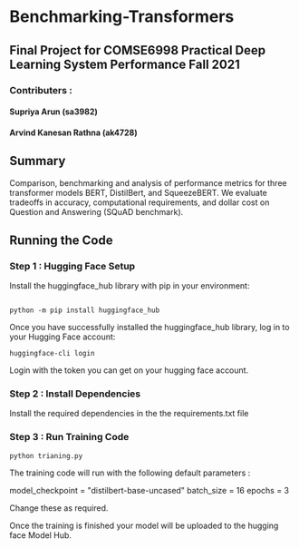 # Benchmarking-Transformers

## Final Project for COMSE6998 Practical Deep Learning System Performance Fall 2021

### Contributers :
#### Supriya Arun (sa3982) 
#### Arvind Kanesan Rathna (ak4728)


## Summary 

Comparison, benchmarking and analysis of performance metrics for three transformer models BERT, DistilBert, and SqueezeBERT. We evaluate tradeoffs in accuracy, computational requirements, and dollar cost on Question and Answering (SQuAD benchmark). 

## Running the Code 

### Step 1 : Hugging Face Setup 

Install the huggingface_hub library with pip in your environment:

```

python -m pip install huggingface_hub

```

Once you have successfully installed the huggingface_hub library, log in to your Hugging Face account:

```
huggingface-cli login
```
Login with the token you can get on your hugging face account. 

### Step 2 : Install Dependencies 

Install the required dependencies in the the requirements.txt file 

### Step 3 : Run Training Code 

```
python trianing.py

```

The training code will run with the following default parameters : 

model_checkpoint = "distilbert-base-uncased"
batch_size = 16
epochs = 3

Change these as required. 

Once the training is finished your model will be uploaded to the hugging face Model Hub. 
